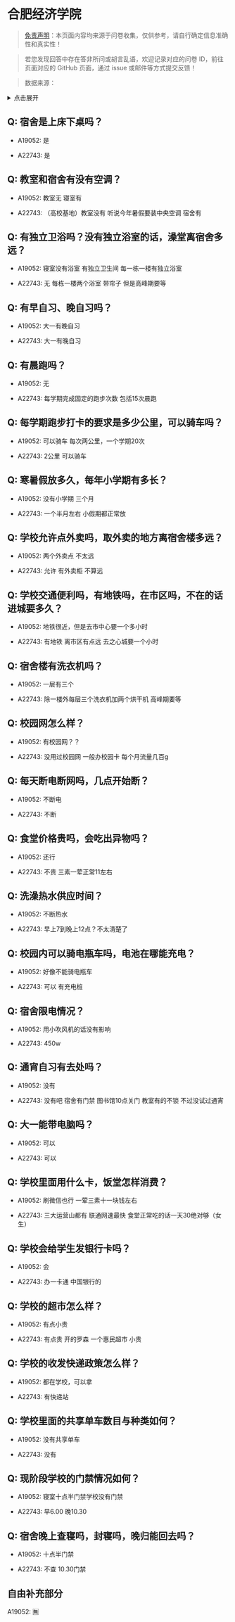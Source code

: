 # 合肥经济学院

> [免责声明](https://colleges.chat/#_3)：本页面内容均来源于问卷收集，仅供参考，请自行确定信息准确性和真实性！

> 若您发现回答中存在答非所问或胡言乱语，欢迎记录对应的问卷 ID，前往页面对应的 GitHub 页面，通过 issue 或邮件等方式提交反馈！

> 数据来源：

<details><summary>点击展开</summary>
<ul>
<li>A19052: 匿名 (2023 年 06 月)</li>
<li>A22743: 匿名 (2024 年 06 月)</li>
</ul>
</details>

## Q: 宿舍是上床下桌吗？

- A19052: 是

- A22743: 是

## Q: 教室和宿舍有没有空调？

- A19052: 教室无 寝室有

- A22743: （高校基地）教室没有 听说今年暑假要装中央空调  宿舍有

## Q: 有独立卫浴吗？没有独立浴室的话，澡堂离宿舍多远？

- A19052: 寝室没有浴室 有独立卫生间 每一栋一楼有独立浴室

- A22743: 无  每栋一楼两个浴室 带帘子 但是高峰期要等

## Q: 有早自习、晚自习吗？

- A19052: 大一有晚自习

- A22743: 大一有晚自习

## Q: 有晨跑吗？

- A19052: 无

- A22743: 每学期完成固定的跑步次数 包括15次晨跑

## Q: 每学期跑步打卡的要求是多少公里，可以骑车吗？

- A19052: 可以骑车 每次两公里，一个学期20次

- A22743: 2公里  可以骑车

## Q: 寒暑假放多久，每年小学期有多长？

- A19052: 没有小学期 三个月

- A22743: 一个半月左右  小假期都正常放

## Q: 学校允许点外卖吗，取外卖的地方离宿舍楼多远？

- A19052: 两个外卖点 不太远

- A22743: 允许  有外卖柜 不算远

## Q: 学校交通便利吗，有地铁吗，在市区吗，不在的话进城要多久？

- A19052: 地铁很近，但是去市中心要一个多小时

- A22743: 有地铁 离市区有点远 去之心城要一个小时

## Q: 宿舍楼有洗衣机吗？

- A19052: 一层有三个

- A22743: 除一楼外每层三个洗衣机加两个烘干机  高峰期要等

## Q: 校园网怎么样？

- A19052: 有校园网？？

- A22743: 没用过校园网 一般办校园卡 每个月流量几百g

## Q: 每天断电断网吗，几点开始断？

- A19052: 不断电

- A22743: 不断

## Q: 食堂价格贵吗，会吃出异物吗？

- A19052: 还行

- A22743: 不贵 三素一荤正常11左右

## Q: 洗澡热水供应时间？

- A19052: 不断热水

- A22743: 早上7到晚上12点？不太清楚了

## Q: 校园内可以骑电瓶车吗，电池在哪能充电？

- A19052: 好像不能骑电瓶车

- A22743: 可以  有充电桩

## Q: 宿舍限电情况？

- A19052: 用小吹风机的话没有影响

- A22743: 450w

## Q: 通宵自习有去处吗？

- A19052: 没有

- A22743: 没有吧 宿舍有门禁 图书馆10点关门 教室有的不锁 不过没试过通宵

## Q: 大一能带电脑吗？

- A19052: 可以

- A22743: 可以

## Q: 学校里面用什么卡，饭堂怎样消费？

- A19052: 刷微信也行 一荤三素十一块钱左右

- A22743: 三大运营山都有  联通网速最快  食堂正常吃的话一天30绝对够（女生）

## Q: 学校会给学生发银行卡吗？

- A19052: 会

- A22743: 办一卡通  中国银行的

## Q: 学校的超市怎么样？

- A19052: 有点小贵

- A22743: 有点贵  开的罗森 一个惠民超市  小贵

## Q: 学校的收发快递政策怎么样？

- A19052: 都在学校，可以拿

- A22743: 有快递站

## Q: 学校里面的共享单车数目与种类如何？

- A19052: 没有共享单车

- A22743: 没有

## Q: 现阶段学校的门禁情况如何？

- A19052: 寝室十点半门禁学校没有门禁

- A22743: 早6.00  晚10.30

## Q: 宿舍晚上查寝吗，封寝吗，晚归能回去吗？

- A19052: 十点半门禁

- A22743: 不查  10.30门禁

## 自由补充部分

A19052: 🈚️